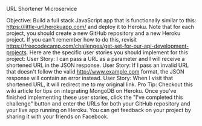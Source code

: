 URL Shortener Microservice

Objective: Build a full stack JavaScript app that is functionally similar to this: https://little-url.herokuapp.com/ and deploy it to Heroku.
Note that for each project, you should create a new GitHub repository and a new Heroku project. If you can't remember how to do this, revisit https://freecodecamp.com/challenges/get-set-for-our-api-development-projects.
Here are the specific user stories you should implement for this project:
User Story:  I can pass a URL as a parameter and I will receive a shortened URL in the JSON response.
User Story: If I pass an invalid URL that doesn't follow the valid http://www.example.com format, the JSON response will contain an error instead.
User Story: When I visit that shortened URL, it will redirect me to my original link.
Pro Tip: Checkout this wiki article for tips on integrating MongoDB on Heroku.
Once you've finished implementing these user stories, click the "I've completed this challenge" button and enter the URLs for both your GitHub repository and your live app running on Heroku.
You can get feedback on your project by sharing it with your friends on Facebook.
